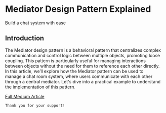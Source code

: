 # Mediator Design Pattern Explained

Build a chat system with ease

## Introduction

The Mediator design pattern is a behavioral pattern that centralizes complex communication and control logic between multiple objects, promoting loose coupling. This pattern is particularly useful for managing interactions between objects without the need for them to reference each other directly. In this article, we’ll explore how the Mediator pattern can be used to manage a chat room system, where users communicate with each other through a central mediator. Let's dive into a practical example to understand the implementation of this pattern.

[Full Medium Article](https://medium.com/gitconnected/mediator-design-pattern-explained-2c3cf8dbc627)

```
Thank you for your support!
```

